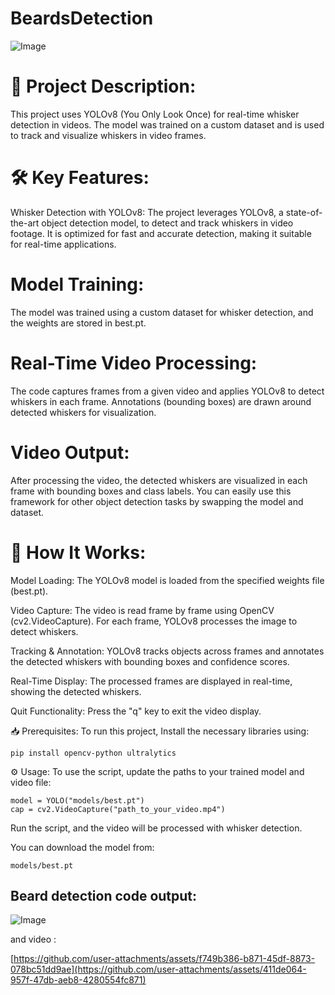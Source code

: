 # BeardsDetection

![Image](https://github.com/user-attachments/assets/2fa1a6f9-6c5f-4143-97d6-99a8c2d3b053)


# 📝 Project Description:

This project uses YOLOv8 (You Only Look Once) for real-time whisker detection in videos. The model was trained on a custom dataset and is used to track and visualize whiskers in video frames.

# 🛠️ Key Features:

Whisker Detection with YOLOv8:
The project leverages YOLOv8, a state-of-the-art object detection model, to detect and track whiskers in video footage. It is optimized for fast and accurate detection, making it suitable for real-time applications.

# Model Training:

The model was trained using a custom dataset for whisker detection, and the weights are stored in best.pt.

# Real-Time Video Processing:

The code captures frames from a given video and applies YOLOv8 to detect whiskers in each frame. Annotations (bounding boxes) are drawn around detected whiskers for visualization.

# Video Output:

After processing the video, the detected whiskers are visualized in each frame with bounding boxes and class labels. You can easily use this framework for other object detection tasks by swapping the model and dataset.

# 🚀 How It Works:


Model Loading:
The YOLOv8 model is loaded from the specified weights file (best.pt).

Video Capture:
The video is read frame by frame using OpenCV (cv2.VideoCapture). For each frame, YOLOv8 processes the image to detect whiskers.

Tracking & Annotation:
YOLOv8 tracks objects across frames and annotates the detected whiskers with bounding boxes and confidence scores.

Real-Time Display:
The processed frames are displayed in real-time, showing the detected whiskers.

Quit Functionality:
Press the "q" key to exit the video display.

📥 Prerequisites:
To run this project, Install the necessary libraries using:
```
pip install opencv-python ultralytics
```

⚙️ Usage:
To use the script, update the paths to your trained model and video file:

```
model = YOLO("models/best.pt")
cap = cv2.VideoCapture("path_to_your_video.mp4")
```

Run the script, and the video will be processed with whisker detection.

You can download the model from:

`models/best.pt`


## Beard detection code output: 

![Image](https://github.com/user-attachments/assets/612a1274-e43d-4841-99f8-9be154b0c56a)

and video : 

[https://github.com/user-attachments/assets/f749b386-b871-45df-8873-078bc51dd9ae](https://github.com/user-attachments/assets/411de064-957f-47db-aeb8-4280554fc871)
